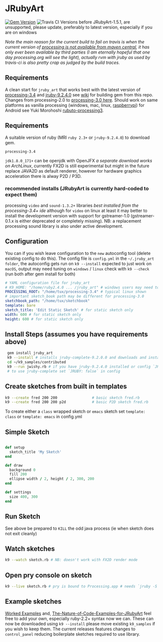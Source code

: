 
# JRubyArt
[![Gem Version](https://badge.fury.io/rb/jruby_art.svg)](http://badge.fury.io/rb/jruby_art)
![Travis CI](https://travis-ci.org/ruby-processing/JRubyArt.svg)
Versions before JRubyArt-1.5.1, are unsupported, please update, preferably to latest version, especially if you are on windows

_Note the main reason for the current build to fail on travis is when the current version of [processing is not available from maven central][testing], it has only ever been available by third parties (I am eternally hopeful that one day processing.org will see the light), actually rvm with jruby as used by travis-ci is also pretty crap as judged by the build traces._

## Requirements
A clean start for `jruby_art` that works best with the latest version of [processing-3.4](https://github.com/processing/processing/releases) and [jruby-9.2.4.0](http://jruby.org/download) see [wiki](https://github.com/ruby-processing/JRubyArt/wiki/Building-latest-gem) for building gem from this repo.  Changes from processing-2.0 to [processing-3.0 here](https://github.com/processing/processing/wiki/Changes-in-3.0). Should work on same platforms as vanilla processing (windows, mac, linux, [raspberrypi][pi]) for Android see Yuki Morohoshi [rubuto-processing3][].
## Requirements

A suitable version of ruby (MRI `ruby 2.3+` or `jruby-9.2.4.0`) to download gem.

`processing-3.4`

`jdk1.8.0_171+` can be openjdk with OpenJFX _a separate download works on ArchLinux_, currently FX2D is still experimental but might in the future replace JAVA2D as default renderer, however for hardware graphics acceleration there is alway P2D / P3D.

### recommended installs (JRubyArt is currently hard-coded to expect them)

processing `video` and `sound-1.3.2+` libraries _best installed from the processing-3.4+ ide_ although for `video` on linux at least it may better to install the development version with support for gstreamer-1.0 (gstreamer-0.1.x is either deprecated or completely missing). NB: a replacement processing sound library is also under active development.

## Configuration

You can if you wish leave configuration to the `new` autoconfig tool (delete existing config to do this). The config file is `config.yml` in the `~/.jruby_art folder`, the autoconfig gets run on `k9 --install` expected to just work on `macOS`, output may need tuning on `windows` / `linux` check with `k9 --check` (run both after gem install for both)

```yaml
# YAML configuration file for jruby_art
# K9_HOME: "/home/ruby2.4.0 ... /jruby_art" # windows users may need to set this
PROCESSING_ROOT: "/home/tux/processing-3.4" # typical linux shown
# important sketch_book path may be different for processing-3.0
sketchbook_path: "/home/tux/sketchbook"
template: bare
sketch_title: 'Edit Static Sketch' # for static sketch only
width: 600 # for static sketch only
height: 600 # for static sketch only
```

## Install Steps (assumes you have requirements above)

```bash
 gem install jruby_art
 k9 --install # installs jruby-complete-9.2.0.0 and downloads and installs samples to ~/k9_samples
 cd ~/k9_samples/contributed
 k9 --run jwishy.rb # if you have jruby-9.2.4.0 installed or config `JRUBY: false`
 # to use jruby-complete set `JRUBY: false` in config
```
## Create sketches from built in templates
```bash
k9 --create fred 200 200                # basic sketch fred.rb
k9 --create fred 200 200 p2d            # basic P2D sketch fred.rb
```
To create either a `class` wrapped sketch or `emacs` sketch set `template: class` or `template: emacs` in config.yml

## Simple Sketch
```ruby

def setup
  sketch_title 'My Sketch'
end

def draw
  background 0
  fill 200
  ellipse width / 2, height / 2, 300, 200
end

def settings
  size 400, 300
end
```
## Run Sketch
See above
be prepared to `KILL` the odd java process (ie when sketch does not exit cleanly)

## Watch sketches
```bash
k9 --watch sketch.rb # NB: doesn't work with FX2D render mode
```
## Open pry console on sketch
```bash
k9 --live sketch.rb # pry is bound to Processing.app # needs `jruby -S gem install pry`
```
## Example sketches

[Worked Examples](https://github.com/ruby-processing/JRubyArt-examples) and, [The-Nature-of-Code-Examples-for-JRubyArt](https://github.com/ruby-processing/The-Nature-of-Code-for-JRubyArt) feel free to add your own, especially ruby-2.2+ syntax now we can. These can now be downloaded using `k9 --install` please move existing `k9_samples` if you wish to keep them.  The current releases features changes to `control_panel` reducing boilerplate sketches required to use library.

[rubuto-processing3]:https://github.com/hoshi-sano/ruboto-processing3
[testing]:http://ruby-processing.github.io/testing/testing/
[pi]:http://ruby-processing.github.io/JRubyArt/raspberrypi_started/
